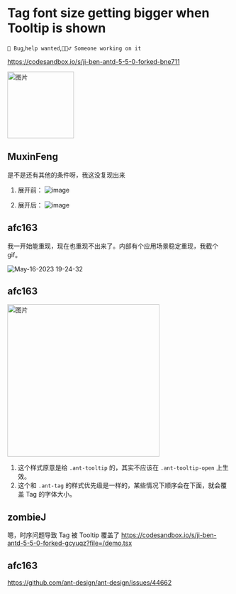 # Tag font size getting bigger when Tooltip is shown

`🐛 Bug`,`help wanted`,`👷🏻‍♂️ Someone working on it`

https://codesandbox.io/s/ji-ben-antd-5-5-0-forked-bne711

<img width="150" alt="图片" src="https://github.com/ant-design/ant-design/assets/507615/659e4b6d-32d2-4c0c-881e-a02a5cc62d30">

## MuxinFeng

是不是还有其他的条件呀，我这没复现出来

1. 展开前：
   ![image](https://github.com/ant-design/ant-design/assets/46584765/2cf7a6ce-821b-452a-8f84-4cc5951301b0)

2. 展开后：
   ![image](https://github.com/ant-design/ant-design/assets/46584765/f642cd75-8bb5-455b-882a-5bac71073485)

## afc163

我一开始能重现，现在也重现不出来了。内部有个应用场景稳定重现，我截个 gif。

![May-16-2023 19-24-32](https://github.com/ant-design/ant-design/assets/507615/f0c15a2f-8b6d-49e6-84ea-47a81140c8b0)

## afc163

  <img width="343" alt="图片" src="https://github.com/ant-design/ant-design/assets/507615/646b1e38-9055-434d-bf2e-684064d61788">

1. 这个样式原意是给 `.ant-tooltip` 的，其实不应该在 `.ant-tooltip-open` 上生效。
2. 这个和 `.ant-tag` 的样式优先级是一样的，某些情况下顺序会在下面，就会覆盖 Tag 的字体大小。

## zombieJ

嗯，时序问题导致 Tag 被 Tooltip 覆盖了
https://codesandbox.io/s/ji-ben-antd-5-5-0-forked-gcyuqz?file=/demo.tsx

## afc163

https://github.com/ant-design/ant-design/issues/44662
